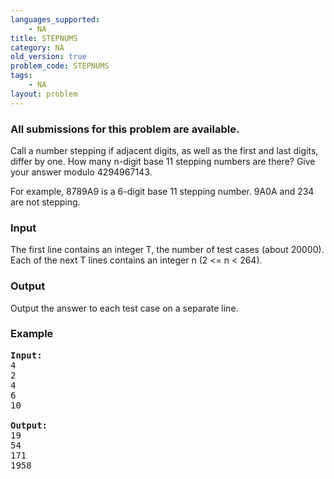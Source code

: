 ```yaml
---
languages_supported:
    - NA
title: STEPNUMS
category: NA
old_version: true
problem_code: STEPNUMS
tags:
    - NA
layout: problem
---
```

###  All submissions for this problem are available. 

Call a number stepping if adjacent digits, as well as the first and last digits, differ by one. How many n-digit base 11 stepping numbers are there? Give your answer modulo 4294967143.

For example, 8789A9 is a 6-digit base 11 stepping number. 9A0A and 234 are not stepping.

### Input

The first line contains an integer T, the number of test cases (about 20000). Each of the next T lines contains an integer n (2 <= n < 264).

### Output

Output the answer to each test case on a separate line.

### Example

<pre><b>Input:</b>
4
2
4
6
10

<b>Output:</b>
19
54
171
1958
</pre>